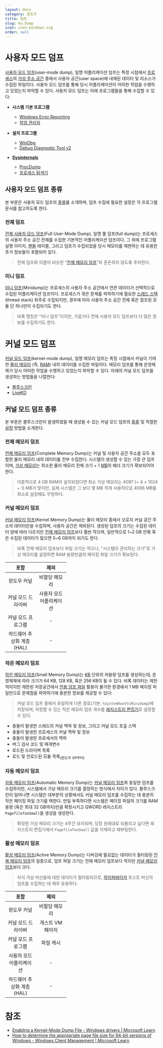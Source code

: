 ```yaml
---
layout: docs
category: 윈도우
title: 덤프
slug: ko.Dump
icon: icon-windows.svg
order: null
---
```

# 사용자 모드 덤프
[사용자 모드 덤프](https://docs.microsoft.com/ko-kr/windows-hardware/drivers/debugger/user-mode-dump-files)(user-mode dump), 일명 어플리케이션 덤프는 특정 시점에서 [프로세스](ko.Process)의 [가상 주소 공간](ko.Process#가상-주소-공간) 중에서 사용자 공간(user space)에 내재된 데이터 및 리소스가 수집된 파일이다. 사용자 모드 덤프를 통해 당시 어플리케이션이 어떠한 작업을 수행하고 있었는지 파악할 수 있다. 사용자 모드 덤프는 아래 프로그램들을 통해 수집할 수 있다:

<ul>
<li><dl><b>시스템 기본 프로그램</b><ul><li><a href="ko.WER">Windows Error Reporting</a></li><li><a href="https://ko.wikipedia.org/wiki/작업_관리자">작업 관리자</a></li></ul></dl></li>
<li><dl><b>설치 프로그램</b><ul><li><a href="ko.WinDbg">WinDbg</a></li><li><a href="https://www.microsoft.com/en-us/download/details.aspx?id=103453">Debug Diagnostic Tool v2</a></li></ul></dl></li>
<li><dl><b><a href="ko.Sysinternals">Sysinternals</a></b><ul><li><a href="ko.ProcDump">ProcDump</a></li><li><a href="ko.Process_Monitor">프로세스 탐색기</a></li></ul></dl></li>
</ul>

## 사용자 모드 덤프 종류
본 부문은 사용자 모드 덤프의 [종류](https://learn.microsoft.com/ko-kr/windows-hardware/drivers/debugger/user-mode-dump-files)를 소개하며, 덤프 수집에 필요한 설정은 각 프로그램 문서를 참고하도록 한다.

### 전체 덤프
[전체 사용자 모드 덤프](https://docs.microsoft.com/en-us/windows-hardware/drivers/debugger/user-mode-dump-files#full)(Full User-Mode Dump), 일명 풀 덤프(full dump)는 프로세스의 사용자 주소 공간 전체를 수집한 기본적인 어플리케이션 덤프이다. 그 외에 프로그램 실행 이미지, [핸들](ko.Process#핸들) 테이블, 그리고 덤프가 수집되었을 당시 메모리를 재현하는 데 유용한 추가 정보들이 포함되어 있다.

> 전체 덤프와 이름이 비슷한 "[전체 메모리 덤프](#전체-메모리-덤프)"와 혼돈하지 않도록 주의한다.

### 미니 덤프
[미니 덤프](https://docs.microsoft.com/ko-kr/windows-hardware/drivers/debugger/user-mode-dump-files#minidumps)(Minidump)는 프로세스의 사용자 주소 공간에서 연관 데이터가 선택적으로 수집된 어플리케이션 덤프이다. 프로세스가 겪은 문제를 파악하기에 필요한 [스레드 스택](ko.Process#스레드)(thread stack) 위주로 수집되지만, 경우에 따라 사용자 주소 공간 전체 혹은 참조된 모듈 단 하나만이 수집되기도 한다.

> 비록 명칭은 "미니 덤프"이지만, 가끔가다 전체 사용자 모드 덤프보다 더 많은 정보를 수집하기도 한다.

# 커널 모드 덤프
[커널 모드 덤프](https://docs.microsoft.com/ko-kr/windows-hardware/drivers/debugger/kernel-mode-dump-files)(kernel-mode dump), 일명 메모리 덤프는 특정 시점에서 커널이 기여한 [물리 메모리](https://en.wikipedia.org/wiki/Computer_memory) (즉, [RAM](https://en.wikipedia.org/wiki/Random-access_memory)) 내의 데이터를 수집한 파일이다. 메모리 덤프를 통해 운영체제가 당시 어떠한 작업을 수행하고 있었는지 파악할 수 있다. 아래의 커널 모드 덤프를 생성하는 방법들을 나열한다:

* [블루스크린](ko.BSOD)
* [LiveKD](ko.LiveKD)

## 커널 모드 덤프 종류
본 부문은 블루스크린이 발생하였을 때 생성될 수 있는 커널 모드 덤프의 [종류](https://docs.microsoft.com/ko-kr/windows-hardware/drivers/debugger/varieties-of-kernel-mode-dump-files) 및 적절한 [설정](ko.BSOD#bsod-덤프-설정) 방법을 소개한다.

### 전체 메모리 덤프
[전체 메모리 덤프](https://docs.microsoft.com/ko-kr/windows-hardware/drivers/debugger/complete-memory-dump)(Complete Memory Dump)는 커널 및 사용자 공간 주소을 모두 포함한 물리 메모리 내의 데이터를 전부 수집한다. 시스템이 생성할 수 있는 가장 큰 덤프이며, [가상 메모리](ko.BSOD#가상-메모리)는 최소한 물리 메모리 전체 크기 + 1 [MB](https://ko.wikipedia.org/wiki/메가바이트)의 헤더 크기가 확보되어야 한다.

> 이론적으로 4 GB RAM이 설치되었다면 최소 가상 메모리는 4097 (= 4 × 1024 + 1) MB가 맞지만, 실제 시스템은 그 보다 몇 MB 적게 사용하므로 4096 MB를 최소로 설정해도 무방하다.

### 커널 메모리 덤프
[커널 메모리 덤프](https://docs.microsoft.com/ko-kr/windows-hardware/drivers/debugger/kernel-memory-dump)(Kernel Memory Dump)는 물리 메모리 중에서 오로지 커널 공간 주소의 데이터만을 수집하며, 사용자 공간은 제외된다. 생성된 덤프의 크기는 수집된 데이터 양에 따라 다르지만 [전체 메모리 덤프](#complete-memory-dump)보다 훨씬 작으며, 일반적으로 1~2 GB 안팎 혹은 수집된 데이터가 많으면 5~6 GB까지 되기도 한다.

> 비록 전체 메모리 덤프보다 파일 크기는 작으나, "시스템이 관리하는 크기"로 가상 메모리를 설정하면 RAM 용량만큼의 페이징 파일 크기가 확보된다.

<table style="table-layout: fixed; width: 40%">
<thead><tr><th style="width: 50%;">포함</th><th style="width: 50%;">제외</th></tr></thead>
<tbody style="text-align: center;">
<tr><td>윈도우 커널</td><td>비할당 메모리</td></tr>
<tr><td>커널 모드 드라이버</td><td>사용자 모드 어플리케이션</td></tr>
<tr><td>커널 모드 프로그램</td><td>-</td></tr>
<tr><td>하드웨어 추상화 계층 (HAL)</td><td>-</td></tr>
</tbody>
</table>

### 작은 메모리 덤프
[작은 메모리 덤프](https://docs.microsoft.com/ko-kr/windows-hardware/drivers/debugger/small-memory-dump)(Small Memory Dump)는 [KB](https://ko.wikipedia.org/wiki/킬로바이트) 단위의 저용량 덤프를 생성하는데, 운영체제에 따라 크기가 64 KB, 128 KB, 혹은 256 KB이 될 수 있다. 비록 데이터는 제한적이지만 제한된 저장공간에서 [전용 덤프 파일](ko.BSOD#전용-덤프-파일) 활용이 불가한 환경에서 1 MB 페이징 파일만으로 문제점을 파악하기에 충분한 정보를 제공할 수 있다:

> 커널 모드 덤프 중에서 유일하게 다른 경로(기본: `%SystemRoot%\Minidump`)에 저장되며, 저장할 수 있는 작은 메모리 덤프 개수를 [레지스트리 편집기](https://ko.wikipedia.org/wiki/윈도우_레지스트리)로 설정할 수 있다.

* 충돌이 발생한 스레드의 커널 맥락 및 정보, 그리고 커널 모드 호출 스택
* 충돌이 발생한 프로세스의 커널 맥락 및 정보
* 충돌이 발생한 프로세서의 맥락
* 버그 검사 코드 및 매개변수
* 로드된 드라이버 목록
* 로드 및 언로드된 모듈 목록<sub>(윈도우 XP부터)</sub>

### 자동 메모리 덤프
[자동 메모리 덤프](https://docs.microsoft.com/ko-kr/windows-hardware/drivers/debugger/automatic-memory-dump)(Automatic Memory Dump)는 [커널 메모리 덤프](#kernel-memory-dump)와 동일한 덤프를 수집하지만, 시스템에서 가상 메모리 크기를 결정하는 방식에서 차이가 있다. 블루스크린이 일어나면 시스템은 대부분의 상황에서도 커널 메모리 덤프를 수집하는 데 충분히 작은 페이징 파일 크기를 택한다. 만일 부족하다면 시스템은 페이징 파일의 크기를 RAM 용량 (혹은 최대 32 GB까지)만큼 확장시키고 QWORD 레지스트리 `PagefileTooSmall`을 생성을 생성한다.

> 확장된 가상 메모리 크기는 4주간 유지되며, 당장 원래대로 되돌리고 싶다면 레지스트리 편집기에서 `PagefileTooSmall` 값을 삭제하고 재부팅한다.

### 활성 메모리 덤프
[활성 메모리 덤프](https://docs.microsoft.com/ko-kr/windows-hardware/drivers/debugger/active-memory-dump)(Active Memory Dump)는 디버깅에 필요없는 데이터가 필터링된 [전체 메모리 덤프](#complete-memory-dump)의 일종으로, 덤프 파일 크기는 전체 메모리 덤프보다 작지만 [커널 메모리 덤프](#kernel-memory-dump)보다 크다.

> 자식 가상 머신들에 대한 데이터가 필터링되므로, [하이퍼바이저](https://ko.wikipedia.org/wiki/하이퍼바이저) 호스트 머신의 덤프를 수집하는 데 매우 유용하다.

<table style="table-layout: fixed; width: 40%">
<thead><tr><th style="width: 50%;">포함</th><th style="width: 50%;">제외</th></tr></thead>
<tbody style="text-align: center;">
<tr><td>윈도우 커널</td><td>비할당 메모리</td></tr>
<tr><td>커널 모드 드라이버</td><td>게스트 VM 페이지</td></tr>
<tr><td>커널 모드 프로그램</td><td>파일 캐시</td></tr>
<tr><td>사용자 모드 어플리케이션</td><td>-</td></tr>
<tr><td>하드웨어 추상화 계층 (HAL)</td><td>-</td></tr>
</tbody>
</table>

# 참조
* [Enabling a Kernel-Mode Dump File - Windows drivers &#124; Microsoft Learn](https://docs.microsoft.com/en-us/windows-hardware/drivers/debugger/enabling-a-kernel-mode-dump-file)
* [How to determine the appropriate page file size for 64-bit versions of Windows - Windows Client Management &#124; Microsoft Learn](https://learn.microsoft.com/en-us/windows/client-management/determine-appropriate-page-file-size)